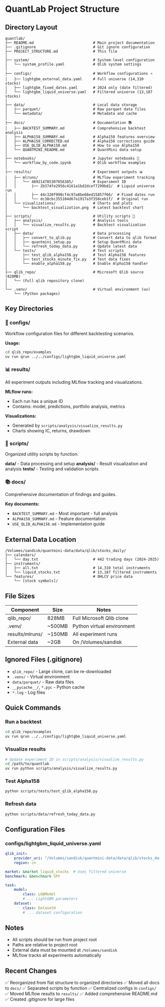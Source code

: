 # QuantLab Project Structure

## Directory Layout

```
quantlab/
├── README.md                           # Main project documentation
├── .gitignore                          # Git ignore configuration
├── PROJECT_STRUCTURE.md                # This file
│
├── system/                             # System-level configuration
│   └── system_profile.yaml             # Qlib system settings
│
├── configs/                            # Workflow configurations ⭐
│   ├── lightgbm_external_data.yaml     # Full universe (14,310 stocks)
│   ├── lightgbm_fixed_dates.yaml       # 2024 only (date filtered)
│   └── lightgbm_liquid_universe.yaml   # Filtered universe (13,187 stocks)
│
├── data/                               # Local data storage
│   ├── parquet/                        # Raw parquet data files
│   └── metadata/                       # Metadata and cache
│
├── docs/                               # Documentation 📚
│   ├── BACKTEST_SUMMARY.md             # Comprehensive backtest analysis
│   ├── ALPHA158_SUMMARY.md             # Alpha158 features overview
│   ├── ALPHA158_CORRECTED.md           # Alpha158 corrections guide
│   ├── USE_QLIB_ALPHA158.md            # How to use Alpha158
│   └── QUANTMINI_README.md             # QuantMini data setup
│
├── notebooks/                          # Jupyter notebooks 📓
│   └── workflow_by_code.ipynb          # Qlib workflow examples
│
├── results/                            # Experiment outputs 📊
│   ├── mlruns/                         # MLflow experiment tracking
│   │   └── 489214785307856385/         # Experiment ID
│   │       ├── 2b374fe2956c4161a1bd2dcef7299bd2/  # Liquid universe run
│   │       ├── 44c320f998cf4c97a8be68ed15857f66/  # Fixed dates run
│   │       └── dc38cbc355104d67a1917a3f358ceb1f/  # Original run
│   └── visualizations/                 # Charts and plots
│       └── backtest_visualization.png  # Latest backtest chart
│
├── scripts/                            # Utility scripts 🔧
│   ├── analysis/                       # Analysis tools
│   │   └── visualize_results.py        # Backtest visualization script
│   ├── data/                           # Data processing
│   │   ├── convert_to_qlib.py          # Convert data to qlib format
│   │   ├── quantmini_setup.py          # Setup QuantMini data
│   │   └── refresh_today_data.py       # Update latest data
│   └── tests/                          # Test scripts
│       ├── test_qlib_alpha158.py       # Test Alpha158 features
│       ├── test_stocks_minute_fix.py   # Test data fixes
│       └── enable_alpha158.py          # Enable Alpha158 handler
│
├── qlib_repo/                          # Microsoft Qlib source (828MB)
│   └── (Full qlib repository clone)
│
└── .venv/                              # Virtual environment (uv)
    └── (Python packages)
```

## Key Directories

### 📝 configs/
Workflow configuration files for different backtesting scenarios.

**Usage:**
```bash
cd qlib_repo/examples
uv run qrun ../../configs/lightgbm_liquid_universe.yaml
```

### 📊 results/
All experiment outputs including MLflow tracking and visualizations.

**MLflow runs:**
- Each run has a unique ID
- Contains: model, predictions, portfolio analysis, metrics

**Visualizations:**
- Generated by `scripts/analysis/visualize_results.py`
- Charts showing IC, returns, drawdown

### 🔧 scripts/
Organized utility scripts by function.

**data/** - Data processing and setup
**analysis/** - Result visualization and analysis
**tests/** - Testing and validation scripts

### 📚 docs/
Comprehensive documentation of findings and guides.

**Key documents:**
- `BACKTEST_SUMMARY.md` - Most important - full analysis
- `ALPHA158_SUMMARY.md` - Feature documentation
- `USE_QLIB_ALPHA158.md` - Implementation guide

## External Data Location

```
/Volumes/sandisk/quantmini-data/data/qlib/stocks_daily/
├── calendars/
│   └── day.txt                         # 442 trading days (2024-2025)
├── instruments/
│   ├── all.txt                         # 14,310 total instruments
│   └── liquid_stocks.txt               # 13,187 filtered instruments
└── features/                           # OHLCV price data
    └── [stock symbols]/
```

## File Sizes

| Component | Size | Notes |
|-----------|------|-------|
| qlib_repo/ | 828MB | Full Microsoft Qlib clone |
| .venv/ | ~500MB | Python virtual environment |
| results/mlruns/ | ~150MB | All experiment runs |
| External data | ~2GB | On /Volumes/sandisk |

## Ignored Files (.gitignore)

- `qlib_repo/` - Large clone, can be re-downloaded
- `.venv/` - Virtual environment
- `data/parquet/` - Raw data files
- `__pycache__/`, `*.pyc` - Python cache
- `*.log` - Log files

## Quick Commands

### Run a backtest
```bash
cd qlib_repo/examples
uv run qrun ../../configs/lightgbm_liquid_universe.yaml
```

### Visualize results
```bash
# Update experiment ID in scripts/analysis/visualize_results.py
cd /path/to/quantlab
uv run python scripts/analysis/visualize_results.py
```

### Test Alpha158
```bash
python scripts/tests/test_qlib_alpha158.py
```

### Refresh data
```bash
python scripts/data/refresh_today_data.py
```

## Configuration Files

### configs/lightgbm_liquid_universe.yaml
```yaml
qlib_init:
    provider_uri: "/Volumes/sandisk/quantmini-data/data/qlib/stocks_daily"
    region: cn

market: &market liquid_stocks  # Uses filtered universe
benchmark: &benchmark SPY

task:
    model:
        class: LGBModel
        # ... LightGBM parameters
    dataset:
        class: DatasetH
        # ... dataset configuration
```

## Notes

- All scripts should be run from project root
- Paths are relative to project root
- External data must be mounted at `/Volumes/sandisk`
- MLflow tracks all experiments automatically

## Recent Changes

✅ Reorganized from flat structure to organized directories
✅ Moved all docs to `docs/`
✅ Separated scripts by function
✅ Centralized configs in `configs/`
✅ Moved MLflow results to `results/`
✅ Added comprehensive README.md
✅ Created .gitignore for large files
